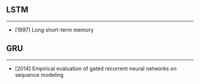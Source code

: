 ## LSTM
----
- [1997] Long short-term memory

## GRU
----
- [2014]  Empirical evaluation of gated recurrent neural networks on sequence modeling


